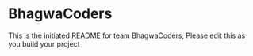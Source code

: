 # BhagwaCoders
This is the initiated README for team BhagwaCoders, Please edit this as you build your project
